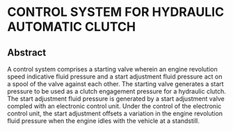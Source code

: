 # CONTROL SYSTEM FOR HYDRAULIC AUTOMATIC CLUTCH

## Abstract
A control system comprises a starting valve wherein an engine revolution speed indicative fluid pressure and a start adjustment fluid pressure act on a spool of the valve against each other. The starting valve generates a start pressure to be used as a clutch engagement pressure for a hydraulic clutch. The start adjustment fluid pressure is generated by a start adjustment valve compled with an electronic control unit. Under the control of the electronic control unit, the start adjustment offsets a variation in the engine revolution fluid pressure when the engine idles with the vehicle at a standstill.